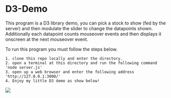 # D3-Demo

This program is a D3 library demo, you can pick a stock to show (fed by the server) and then modulate the 
slider to change the datapoints shown. Additionally each datapoint counts mouseover events and then 
displays it onscreen at the next mouseover event.

To run this program you must follow the steps below.

    1. clone this repo locally and enter the directory.
    2. open a terminal at this directory and run the following command 'node server.js'
    3. open up a web browser and enter the following address 'http://127.0.0.1:3000/'
    4. Enjoy my little D3 demo as show below!

![](https://github.com/cchandel-dev/Interactive-Stock-Data-Viewer/blob/main/demo.gif)
